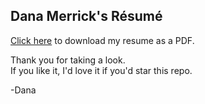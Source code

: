 ## Dana Merrick's Résumé

[Click here](https://github.com/dmerrick/resume/blob/master/resume-2021-10-21.pdf) to download my resume as a PDF.

Thank you for taking a look.  
If you like it, I'd love it if you'd star this repo.

-Dana

